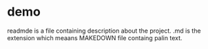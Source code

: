 # demo

readmde is a file containing description about the project.
.md is the extension which meaans MAKEDOWN file containg palin text.
